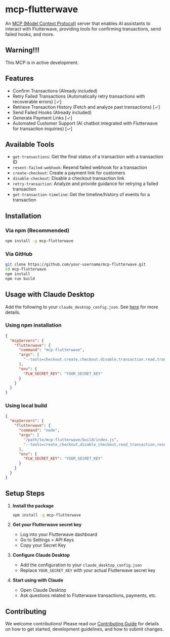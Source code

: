 # mcp-flutterwave
An [MCP (Model Context Protocol)](https://modelcontextprotocol.io) server that enables AI assistants to interact with Flutterwave, providing tools for confirming transactions, send failed hooks, and more.

## Warning!!!
This MCP is in active development.

## Features

- Confirm Transactions (Already included)
- Retry Failed Transactions (Automatically retry transactions with recoverable errors) [✓]
- Retrieve Transaction History (Fetch and analyze past transactions) [✓]
- Send Failed Hooks (Already included)
- Generate Payment Links [✓]
- Automated Customer Support (AI chatbot integrated with Flutterwave for transaction inquiries) [✓]

## Available Tools

- `get-transactions`: Get the final status of a transaction with a transaction ID
- `resent-failed-webhook`: Resend failed webhook for a transaction
- `create-checkout`: Create a payment link for customers
- `disable-checkout`: Disable a checkout transaction link
- `retry-transaction`: Analyze and provide guidance for retrying a failed transaction
- `get-transaction-timeline`: Get the timeline/history of events for a transaction

## Installation

### Via npm (Recommended)
```bash
npm install -g mcp-flutterwave
```

### Via GitHub
```bash
git clone https://github.com/your-username/mcp-flutterwave.git
cd mcp-flutterwave
npm install
npm run build
```

## Usage with Claude Desktop
Add the following to your `claude_desktop_config.json`. See [here](https://modelcontextprotocol.io/quickstart/user) for more details.

### Using npm installation
```json
{
  "mcpServers": {
    "flutterwave": {
      "command": "mcp-flutterwave",
      "args": [
        "--tools=checkout.create,checkout.disable,transaction.read,transaction.webhook.resend"
      ],
      "env": {
        "FLW_SECRET_KEY": "YOUR_SECRET_KEY"
      }
    }
  }
}
```

### Using local build
```json
{
  "mcpServers": {
    "flutterwave": {
      "command": "node",
      "args": [
        "/path/to/mcp-flutterwave/build/index.js",
        "--tools=create_checkout,disable_checkout,read_transaction,resend_transaction_webhook"
      ],
      "env": {
        "FLW_SECRET_KEY": "YOUR_SECRET_KEY"
      }
    }
  }
}
```

## Setup Steps

1. **Install the package**
   ```bash
   npm install -g mcp-flutterwave
   ```

2. **Get your Flutterwave secret key**
   - Log into your Flutterwave dashboard
   - Go to Settings > API Keys
   - Copy your Secret Key

3. **Configure Claude Desktop**
   - Add the configuration to your `claude_desktop_config.json`
   - Replace `YOUR_SECRET_KEY` with your actual Flutterwave secret key

4. **Start using with Claude**
   - Open Claude Desktop
   - Ask questions related to Flutterwave transactions, payments, etc.

## Contributing

We welcome contributions! Please read our [Contributing Guide](./CONTRIBUTING.md) for details on how to get started, development guidelines, and how to submit changes.

